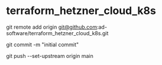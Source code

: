 # terraform_hetzner_cloud_k8s

git remote add origin git@github.com:ad-software/terraform_hetzner_cloud_k8s.git

git commit -m "initial commit"

git push --set-upstream origin main